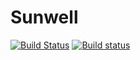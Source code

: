 # Sunwell

[![Build Status](https://travis-ci.org/Shoxxo/Sunwell.svg?branch=master)](https://travis-ci.org/Shoxxo/Sunwell) [![Build status](https://ci.appveyor.com/api/projects/status/60pw9klxms8f8heb?svg=true)](https://ci.appveyor.com/project/Shoxxo/sunwell)

